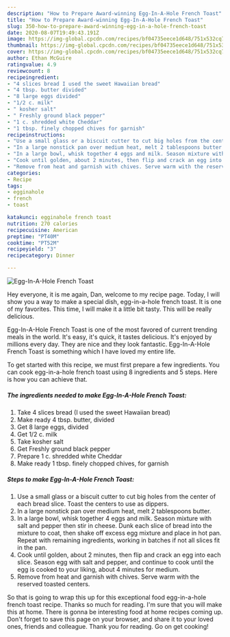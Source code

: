 ```yaml
---
description: "How to Prepare Award-winning Egg-In-A-Hole French Toast"
title: "How to Prepare Award-winning Egg-In-A-Hole French Toast"
slug: 350-how-to-prepare-award-winning-egg-in-a-hole-french-toast
date: 2020-08-07T19:49:43.191Z
image: https://img-global.cpcdn.com/recipes/bf04735eece1d648/751x532cq70/egg-in-a-hole-french-toast-recipe-main-photo.jpg
thumbnail: https://img-global.cpcdn.com/recipes/bf04735eece1d648/751x532cq70/egg-in-a-hole-french-toast-recipe-main-photo.jpg
cover: https://img-global.cpcdn.com/recipes/bf04735eece1d648/751x532cq70/egg-in-a-hole-french-toast-recipe-main-photo.jpg
author: Ethan McGuire
ratingvalue: 4.9
reviewcount: 8
recipeingredient:
- "4 slices bread I used the sweet Hawaiian bread"
- "4 tbsp. butter divided"
- "8 large eggs divided"
- "1/2 c. milk"
- " kosher salt"
- " Freshly ground black pepper"
- "1 c. shredded white Cheddar"
- "1 tbsp. finely chopped chives for garnish"
recipeinstructions:
- "Use a small glass or a biscuit cutter to cut big holes from the center of each bread slice. Toast the centers to use as dippers."
- "In a large nonstick pan over medium heat, melt 2 tablespoons butter."
- "In a large bowl, whisk together 4 eggs and milk. Season mixture with salt and pepper then stir in cheese. Dunk each slice of bread into the mixture to coat, then shake off excess egg mixture and place in hot pan. Repeat with remaining ingredients, working in batches if not all slices fit in the pan."
- "Cook until golden, about 2 minutes, then flip and crack an egg into each slice. Season egg with salt and pepper, and continue to cook until the egg is cooked to your liking, about 4 minutes for medium."
- "Remove from heat and garnish with chives. Serve warm with the reserved toasted centers."
categories:
- Recipe
tags:
- egginahole
- french
- toast

katakunci: egginahole french toast 
nutrition: 270 calories
recipecuisine: American
preptime: "PT40M"
cooktime: "PT52M"
recipeyield: "3"
recipecategory: Dinner

---
```



![Egg-In-A-Hole French Toast](https://img-global.cpcdn.com/recipes/bf04735eece1d648/751x532cq70/egg-in-a-hole-french-toast-recipe-main-photo.jpg)

Hey everyone, it is me again, Dan, welcome to my recipe page. Today, I will show you a way to make a special dish, egg-in-a-hole french toast. It is one of my favorites. This time, I will make it a little bit tasty. This will be really delicious.



Egg-In-A-Hole French Toast is one of the most favored of current trending meals in the world. It's easy, it's quick, it tastes delicious. It's enjoyed by millions every day. They are nice and they look fantastic. Egg-In-A-Hole French Toast is something which I have loved my entire life.


To get started with this recipe, we must first prepare a few ingredients. You can cook egg-in-a-hole french toast using 8 ingredients and 5 steps. Here is how you can achieve that.

<!--inarticleads1-->

##### The ingredients needed to make Egg-In-A-Hole French Toast:

1. Take 4 slices bread (I used the sweet Hawaiian bread)
1. Make ready 4 tbsp. butter, divided
1. Get 8 large eggs, divided
1. Get 1/2 c. milk
1. Take  kosher salt
1. Get  Freshly ground black pepper
1. Prepare 1 c. shredded white Cheddar
1. Make ready 1 tbsp. finely chopped chives, for garnish




<!--inarticleads2-->

##### Steps to make Egg-In-A-Hole French Toast:

1. Use a small glass or a biscuit cutter to cut big holes from the center of each bread slice. Toast the centers to use as dippers.
1. In a large nonstick pan over medium heat, melt 2 tablespoons butter.
1. In a large bowl, whisk together 4 eggs and milk. Season mixture with salt and pepper then stir in cheese. Dunk each slice of bread into the mixture to coat, then shake off excess egg mixture and place in hot pan. Repeat with remaining ingredients, working in batches if not all slices fit in the pan.
1. Cook until golden, about 2 minutes, then flip and crack an egg into each slice. Season egg with salt and pepper, and continue to cook until the egg is cooked to your liking, about 4 minutes for medium.
1. Remove from heat and garnish with chives. Serve warm with the reserved toasted centers.




So that is going to wrap this up for this exceptional food egg-in-a-hole french toast recipe. Thanks so much for reading. I'm sure that you will make this at home. There is gonna be interesting food at home recipes coming up. Don't forget to save this page on your browser, and share it to your loved ones, friends and colleague. Thank you for reading. Go on get cooking!

